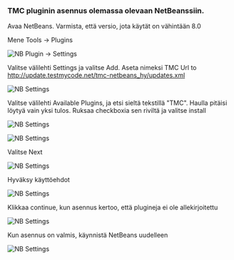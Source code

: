 ### TMC pluginin asennus olemassa olevaan NetBeanssiin.

Avaa NetBeans. Varmista, että versio, jota käytät on vähintään 8.0

Mene Tools -> Plugins

![NB Plugin -> Settings](https://www.cs.helsinki.fi/u/jarmoiso/tmcee/tmc-tools-plugins.jpg "Plugin -> Settings")

Valitse välilehti Settings ja valitse Add.
Aseta nimeksi TMC
Url to http://update.testmycode.net/tmc-netbeans_hy/updates.xml

![NB Settings](https://www.cs.helsinki.fi/u/jarmoiso/tmcee/tmc-settings-add-tmc-update.jpg "Plugin -> Settings -> Settings")

Valitse välilehti Available Plugins, ja etsi sieltä tekstillä "TMC". Haulla pitäisi löytyä vain yksi tulos. Ruksaa checkboxia sen riviltä ja valitse install

![NB Settings](https://www.cs.helsinki.fi/u/jarmoiso/tmcee/tmc-settings-add-tmc-update.jpg "Plugin -> Settings -> Settings")

![NB Settings](https://www.cs.helsinki.fi/u/jarmoiso/tmcee/tmc-installing-plugin1.jpg "Plugin -> Settings -> Settings")

Valitse Next

![NB Settings](https://www.cs.helsinki.fi/u/jarmoiso/tmcee/tmc-installing-plugin2.jpg "Plugin -> Settings -> Settings")

Hyväksy käyttöehdot

![NB Settings](https://www.cs.helsinki.fi/u/jarmoiso/tmcee/tmc-installing-plugin3.jpg "Plugin -> Settings -> Settings")

Klikkaa continue, kun asennus kertoo, että plugineja ei ole allekirjoitettu

![NB Settings](https://www.cs.helsinki.fi/u/jarmoiso/tmcee/tmc-installing-plugin4.jpg "Plugin -> Settings -> Settings")

Kun asennus on valmis, käynnistä NetBeans uudelleen

![NB Settings](https://www.cs.helsinki.fi/u/jarmoiso/tmcee/tmc-installing-plugin5.jpg "Plugin -> Settings -> Settings")
